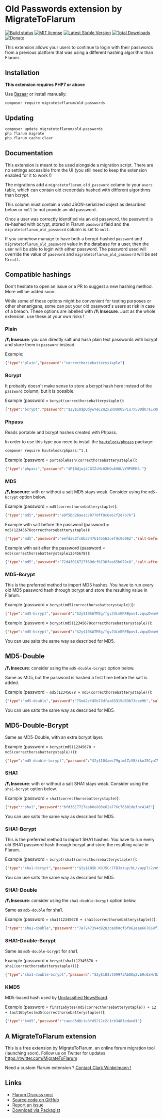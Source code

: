 # Old Passwords extension by MigrateToFlarum

[![Build status](https://travis-ci.org/migratetoflarum/old-passwords.svg?branch=master)](https://travis-ci.org/migratetoflarum/old-passwords) [![MIT license](https://img.shields.io/badge/license-MIT-blue.svg)](https://github.com/migratetoflarum/old-passwords/blob/master/LICENSE.md) [![Latest Stable Version](https://img.shields.io/packagist/v/migratetoflarum/old-passwords.svg)](https://packagist.org/packages/migratetoflarum/old-passwords) [![Total Downloads](https://img.shields.io/packagist/dt/migratetoflarum/old-passwords.svg)](https://packagist.org/packages/migratetoflarum/old-passwords) [![Donate](https://img.shields.io/badge/paypal-donate-yellow.svg)](https://www.paypal.me/clarkwinkelmann)

This extension allows your users to continue to login with their passwords from a previous platform that was using a different hashing algorithm than Flarum.

## Installation

**This extension requires PHP7 or above**

Use [Bazaar](https://discuss.flarum.org/d/5151-flagrow-bazaar-the-extension-marketplace) or install manually:

```bash
composer require migratetoflarum/old-passwords
```

## Updating

```bash
composer update migratetoflarum/old-passwords
php flarum migrate
php flarum cache:clear
```

## Documentation

This extension is meant to be used alongside a migration script. There are no settings accessible from the UI (you still need to keep the extension enabled for it to work !)

The migrations add a `migratetoflarum_old_password` column to your `users` table, which can contain old credentials hashed with different algorithms than bcrypt.

This column must contain a valid JSON-serialized object as described below or `null` to not provide an old password.

Once a user was correctly identified via an old password, the password is re-hashed with bcrypt, stored in Flarum `password` field and the `migratetoflarum_old_password` column is set to `null`.

If you somehow manage to have both a bcrypt-hashed `password` and `migratetoflarum_old_password` value in the database for a user, then the user will be able to login with either password. The password used will override the value of `password` and `migratetoflarum_old_password` will be set to `null`.

## Compatible hashings

Don't hesitate to open an issue or a PR to suggest a new hashing method. More will be added soon.

While some of these options might be convenient for testing purposes or other shenanigans, some can put your old password's users at risk in case of a breach. These options are labelled with **/!\ Insecure**. Just as the whole extension, use these at your own risks !

### Plain

**/!\ Insecure**: you can directly salt and hash plain text passwords with bcrypt and store them in `password` instead.

Example:

```json
{"type":"plain","password":"correcthorsebatterystaple"}
```

### Bcrypt

It probably doesn't make sense to store a bcrypt hash here instead of the `password` column, but it is possible.

Example (password = `bcrypt(correcthorsebatterystaple)`):

```json
{"type":"bcrypt","password":"$2y$10$pUdywYeC2WZxZROQK0SPIu7x58OdO/aLxKnHRlfB8lni0aS6EEWdu"}
```

### Phpass

Reads portable and bcrypt hashes created with Phpass.

In order to use this type you need to install the [`hautelook/phpass`](https://packagist.org/packages/hautelook/phpass) package:

```bash
composer require hautelook/phpass:^1.1
```

Example (password = `portablehash(correcthorsebatterystaple)`):

```json
{"type":"phpass","password":"$P$Bdjwj4JGIZcMz02HOu69ULVYMPOMK5."}
```

### MD5

**/!\ Insecure**: with or without a salt MD5 stays weak. Consider using the `md5-bcrypt` option below.

Example (password = `md5(correcthorsebatterystaple)`):

```json
{"type":"md5","password":"e9f5bd2bae1c70770ff8c6e6cf2d7b76"}
```

Example with salt before the password (password = `md5(12345678correcthorsebatterystaple)`):

```json
{"type":"md5","password":"eefda52fc6b3747b14b563cef9c95062","salt-before":"12345678"}
```

Example with salt after the password (password = `md5(correcthorsebatterystaple12345678)`):

```json
{"type":"md5","password":"72d4f016727f69dcfb736fee65b079c8","salt-after":"12345678"}
```

### MD5-Bcrypt

This is the preferred method to import MD5 hashes.
You have to run every old MD5 password hash through bcrypt and store the resulting value in Flarum.

Example (password = `bcrypt(md5(correcthorsebatterystaple))`):

```json
{"type":"md5-bcrypt","password":"$2y$10$WTM5g/fgvJULmERFBpuv1.zqupDwav0/orAot5gWTpZ0xSCkW6tkq"}
```

Example (password = `bcrypt(md5(12345678correcthorsebatterystaple))`):

```json
{"type":"md5-bcrypt","password":"$2y$10$WTM5g/fgvJULmERFBpuv1.zqupDwav0/orAot5gWTpZ0xSCkW6tkq","salt-before":"12345678"}
```

You can use salts the same way as described for MD5.

## MD5-Double

**/!\ Insecure**: consider using the `md5-double-bcrypt` option below.

Same as MD5, but the password is hashed a first time before the salt is added.

Example (password = `md5(12345678 + md5(correcthorsebatterystaple))`):

```json
{"type":"md5-double","password":"75ed2cf45b78dfaa65915d83b73cee9b","salt-before":"12345678"}
```

You can use salts the same way as described for MD5.

## MD5-Double-Bcrypt

Same as MD5-Double, with an extra bcrypt layer.

Example (password = `bcrypt(md5(12345678 + md5(correcthorsebatterystaple)))`):

```json
{"type":"md5-double-bcrypt","password":"$2y$10$aws79gtmfZzV8/ikoJSCyuIVLDKlStBRvNDdJqAr1r6k4ZYjZmcC2","salt-before":"12345678"}
```

### SHA1

**/!\ Insecure**: with or without a salt SHA1 stays weak. Consider using the `sha1-bcrypt` option below.

Example (password = `sha1(correcthorsebatterystaple)`):

```json
{"type":"sha1","password":"bfd3617727eab0e800e62a776c76381defbc4145"}
```

You can use salts the same way as described for MD5.

### SHA1-Bcrypt

This is the preferred method to import SHA1 hashes.
You have to run every old SHA1 password hash through bcrypt and store the resulting value in Flarum.

Example (password = `bcrypt(sha1(correcthorsebatterystaple))`):

```json
{"type":"sha1-bcrypt","password":"$2y$10$b.K9J5Cc7FBJxtuy/hL/vuypT/2vn5jM42M6vpCFIKBfz9n.HAG2a"}
```

You can use salts the same way as described for MD5.

### SHA1-Double

**/!\ Insecure**: consider using the `sha1-double-bcrypt` option below.

Same as `md5-double` for sha1.

Example (password = `sha1(12345678 + sha1(correcthorsebatterystaple))`):

```json
{"type":"sha1-double","password":"7e7247394d9283ce8b0cf6f862eae667668f1489","salt-before":"12345678"}
```

### SHA1-Double-Bcrypt

Same as `md5-double-bcrypt` for sha1.

Example (password = `bcrypt(sha1(12345678 + sha1(correcthorsebatterystaple)))`):

```json
{"type":"sha1-double-bcrypt","password":"$2y$10$vtO9973AbQKq2vb9c0zH/OZxUNNagPxrZydMpQelU4L07BJG1Z8cm","salt-before":"12345678"}
```

### KMD5

MD5-based hash used by [Unclassified NewsBoard](http://newsboard.unclassified.de/).

Example (password = `first16bytes(md5(correcthorsebatterystaple)) + 12 + last16bytes(md5(correcthorsebatterystaple))`):

```json
{"type":"kmd5","password":"caecd5d8c1e3fd9212c2c1cb348fedaed1"}
```

## A MigrateToFlarum extension

This is a free extension by MigrateToFlarum, an online forum migration tool (launching soon).
Follow us on Twitter for updates https://twitter.com/MigrateToFlarum

Need a custom Flarum extension ? [Contact Clark Winkelmann !](https://clarkwinkelmann.com/flarum)

## Links

- [Flarum Discuss post](https://discuss.flarum.org/d/8631-old-passwords)
- [Source code on GitHub](https://github.com/migratetoflarum/old-passwords)
- [Report an issue](https://github.com/migratetoflarum/old-passwords/issues)
- [Download via Packagist](https://packagist.org/packages/migratetoflarum/old-passwords)

